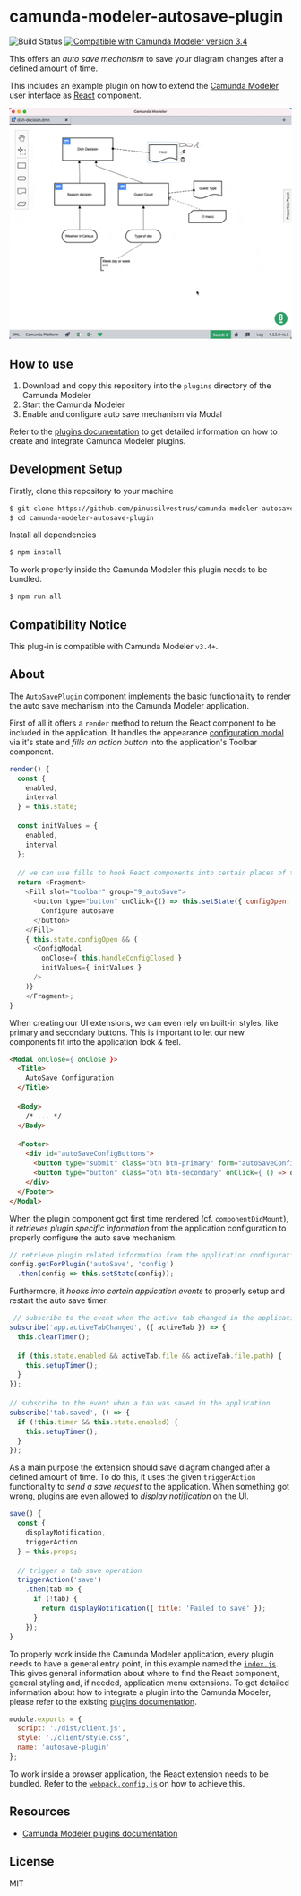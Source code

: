 # camunda-modeler-autosave-plugin

![Build Status](https://github.com/pinussilvestrus/camunda-modeler-autosave-plugin/workflows/ci/badge.svg)
[![Compatible with Camunda Modeler version 3.4](https://img.shields.io/badge/Camunda%20Modeler-3.4+-blue.svg)](https://github.com/camunda/camunda-modeler)

This offers an *auto save mechanism* to save your diagram changes after a defined amount of time.

This includes an example plugin on how to extend the [Camunda Modeler](https://github.com/camunda/camunda-modeler) user interface as [React](https://reactjs.org/) component.

![](./resources/screencast.gif)

## How to use

1. Download and copy this repository into the `plugins` directory of the Camunda Modeler
2. Start the Camunda Modeler
3. Enable and configure auto save mechanism via Modal

Refer to the [plugins documentation](https://github.com/camunda/camunda-modeler/tree/master/docs/plugins#plugging-into-the-camunda-modeler) to get detailed information on how to create and integrate Camunda Modeler plugins.

## Development Setup

Firstly, clone this repository to your machine
```bash
$ git clone https://github.com/pinussilvestrus/camunda-modeler-autosave-plugin.git
$ cd camunda-modeler-autosave-plugin
```

Install all dependencies

```bash
$ npm install
```

To work properly inside the Camunda Modeler this plugin needs to be bundled.

```bash
$ npm run all
```

## Compatibility Notice

This plug-in is compatible with Camunda Modeler `v3.4+`.


## About

The [`AutoSavePlugin`](./client/AutoSavePlugin.js) component implements the basic functionality to render the auto save mechanism into the Camunda Modeler application.

First of all it offers a `render` method to return the React component to be included in the application. It handles the appearance [configuration modal](./client/ConfigModal.js) via it's state and _fills an action button_ into the application's Toolbar component.

```js
render() {
  const {
    enabled,
    interval
  } = this.state;

  const initValues = {
    enabled,
    interval
  };

  // we can use fills to hook React components into certain places of the UI
  return <Fragment>
    <Fill slot="toolbar" group="9_autoSave">
      <button type="button" onClick={() => this.setState({ configOpen: true })}>
        Configure autosave
      </button>
    </Fill>
    { this.state.configOpen && (
      <ConfigModal
        onClose={ this.handleConfigClosed }
        initValues={ initValues }
      />
    )}
    </Fragment>;
}
```

When creating our UI extensions, we can even rely on built-in styles, like primary and secondary buttons. This is important to let our new components fit into the application look & feel.

```html
<Modal onClose={ onClose }>
  <Title>
    AutoSave Configuration
  </Title>

  <Body>
    /* ... */
  </Body>

  <Footer>
    <div id="autoSaveConfigButtons">
      <button type="submit" class="btn btn-primary" form="autoSaveConfigForm">Save</button>
      <button type="button" class="btn btn-secondary" onClick={ () => onClose() }>Cancel</button>
    </div>
  </Footer>
</Modal>
```

When the plugin component got first time rendered (cf. `componentDidMount`), it _retrieves plugin specific information_ from the application configuration to properly configure the auto save mechanism.

```js
// retrieve plugin related information from the application configuration
config.getForPlugin('autoSave', 'config')
  .then(config => this.setState(config));
```

Furthermore, it _hooks into certain application events_ to properly setup and restart the auto save timer.

```js
 // subscribe to the event when the active tab changed in the application
subscribe('app.activeTabChanged', ({ activeTab }) => {
  this.clearTimer();

  if (this.state.enabled && activeTab.file && activeTab.file.path) {
    this.setupTimer();
  }
});

// subscribe to the event when a tab was saved in the application
subscribe('tab.saved', () => {
  if (!this.timer && this.state.enabled) {
    this.setupTimer();
  }
});
```

As a main purpose the extension should save diagram changed after a defined amount of time. To do this, it uses the given `triggerAction` functionality to _send a save request_ to the application. When something got wrong, plugins are even allowed to _display notification_ on the UI.

```js
save() {
  const {
    displayNotification,
    triggerAction
  } = this.props;

  // trigger a tab save operation
  triggerAction('save')
    .then(tab => {
      if (!tab) {
        return displayNotification({ title: 'Failed to save' });
      }
    });
}
```

To properly work inside the Camunda Modeler application, every plugin needs to have a general entry point, in this example named the [`index.js`](./index.js). This gives general information about where to find the React component, general styling and, if needed, application menu extensions. To get detailed information about how to integrate a plugin into the Camunda Modeler, please refer to the existing [plugins documentation](https://github.com/camunda/camunda-modeler/tree/master/docs/plugins#plugging-into-the-camunda-modeler).

```js
module.exports = {
  script: './dist/client.js',
  style: './client/style.css',
  name: 'autosave-plugin'
};
```

To work inside a browser application, the React extension needs to be bundled. Refer to the [`webpack.config.js`](./webpack.config.js) on how to achieve this.

## Resources

* [Camunda Modeler plugins documentation](https://github.com/camunda/camunda-modeler/tree/master/docs/plugins#plugging-into-the-camunda-modeler)

## License

MIT

